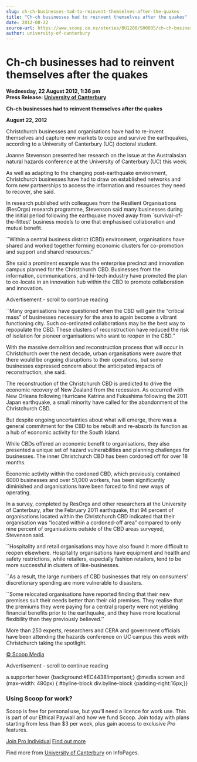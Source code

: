```yaml
---
slug: ch-ch-businesses-had-to-reinvent-themselves-after-the-quakes
title: "Ch-ch businesses had to reinvent themselves after the quakes"
date: 2012-08-22
source-url: https://www.scoop.co.nz/stories/BU1208/S00805/ch-ch-businesses-had-to-reinvent-themselves-after-the-quakes.htm
author: university-of-canterbury
---
```

Ch-ch businesses had to reinvent themselves after the quakes
============================================================

**Wednesday, 22 August 2012, 1:36 pm**  
**Press Release: [University of Canterbury](https://info.scoop.co.nz/University_of_Canterbury)**

**Ch-ch businesses had to reinvent themselves after the quakes**  
  
**August 22, 2012**

Christchurch businesses and organisations have had to re-invent themselves and capture new markets to cope and survive the earthquakes, according to a University of Canterbury (UC) doctoral student.

Joanne Stevenson presented her research on the issue at the Australasian natural hazards conference at the University of Canterbury (UC) this week.

As well as adapting to the changing post-earthquake environment, Christchurch businesses have had to draw on established networks and form new partnerships to access the information and resources they need to recover, she said.

In research published with colleagues from the Resilient Organisations (ResOrgs) research programme, Stevenson said many businesses during the initial period following the earthquake moved away from \`survival-of-the-fittest’ business models to one that emphasised collaboration and mutual benefit.

\`\`Within a central business district (CBD) environment, organisations have shared and worked together forming economic clusters for co-promotion and support and shared resources.’’

She said a prominent example was the enterprise precinct and innovation campus planned for the Christchurch CBD. Businesses from the information, communications, and hi-tech industry have promoted the plan to co-locate in an innovation hub within the CBD to promote collaboration and innovation.

Advertisement - scroll to continue reading





\`\`Many organisations have questioned when the CBD will gain the “critical mass” of businesses necessary for the area to again become a vibrant functioning city. Such co-ordinated collaborations may be the best way to repopulate the CBD. These clusters of reconstruction have reduced the risk of isolation for pioneer organisations who want to reopen in the CBD.’’

With the massive demolition and reconstruction process that will occur in Christchurch over the next decade, urban organisations were aware that there would be ongoing disruptions to their operations, but some businesses expressed concern about the anticipated impacts of reconstruction, she said.

The reconstruction of the Christchurch CBD is predicted to drive the economic recovery of New Zealand from the recession. As occurred with New Orleans following Hurricane Katrina and Fukushima following the 2011 Japan earthquake, a small minority have called for the abandonment of the Christchurch CBD.

But despite ongoing uncertainties about what will emerge, there was a general commitment for the CBD to be rebuilt and re-absorb its function as a hub of economic activity for the South Island.

While CBDs offered an economic benefit to organisations, they also presented a unique set of hazard vulnerabilities and planning challenges for businesses. The inner Christchurch CBD has been cordoned off for over 18 months.

Economic activity within the cordoned CBD, which previously contained 6000 businesses and over 51,000 workers, has been significantly diminished and organisations have been forced to find new ways of operating.

In a survey, completed by ResOrgs and other researchers at the University of Canterbury, after the February 2011 earthquake, that 94 percent of organisations located within the Christchurch CBD indicated that their organisation was “located within a cordoned-off area” compared to only nine percent of organisations outside of the CBD areas surveyed, Stevenson said.

\`\`Hospitality and retail organisations may have also found it more difficult to reopen elsewhere. Hospitality organisations have equipment and health and safety restrictions, while retailers, especially fashion retailers, tend to be more successful in clusters of like-businesses.

\`\`As a result, the large numbers of CBD businesses that rely on consumers’ discretionary spending are more vulnerable to disasters.

\`\`Some relocated organisations have reported finding that their new premises suit their needs better than their old premises. They realise that the premiums they were paying for a central property were not yielding financial benefits prior to the earthquake, and they have more locational flexibility than they previously believed.’’

More than 250 experts, researchers and CERA and government officials have been attending the hazards conference on UC campus this week with Christchurch taking the spotlight.  

[© Scoop Media](http://www.scoop.co.nz/about/terms.html)  

Advertisement - scroll to continue reading



a.supporter:hover {background:#EC4438!important;} @media screen and (max-width: 480px) { #byline-block div.byline-block {padding-right:16px;}}

### Using Scoop for work?

Scoop is free for personal use, but you’ll need a licence for work use. This is part of our Ethical Paywall and how we fund Scoop. Join today with plans starting from less than $3 per week, plus gain access to exclusive _Pro_ features.  
  
[Join Pro Individual](https://pro.scoop.co.nz/Individual/?from=ProIn24) [Find out more](https://pro.scoop.co.nz/using-scoop-for-work/?from=ProIn24)

Find more from [University of Canterbury](https://info.scoop.co.nz/University_of_Canterbury) on InfoPages.